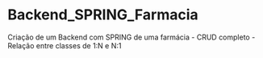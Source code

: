 # Backend_SPRING_Farmacia
Criação de um Backend com SPRING de uma farmácia - CRUD completo - Relação entre classes de 1:N e N:1
